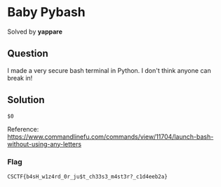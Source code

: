 # Baby Pybash

Solved by **yappare**

## Question
I made a very secure bash terminal in Python. I don't think anyone can break in!

## Solution
`$0`

Reference: https://www.commandlinefu.com/commands/view/11704/launch-bash-without-using-any-letters

### Flag
`CSCTF{b4sH_w1z4rd_0r_ju$t_ch33s3_m4st3r?_c1d4eeb2a}`

